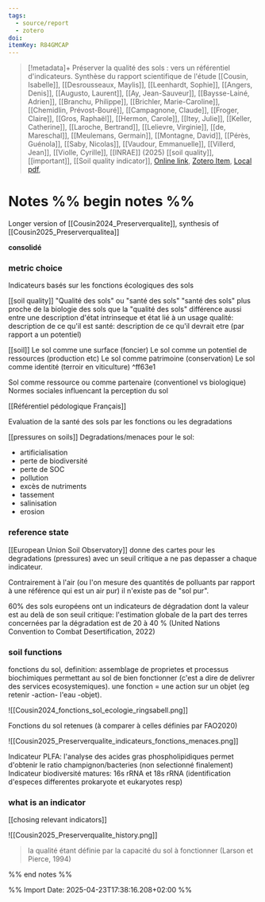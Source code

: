 ```yaml
---
tags:
  - source/report
  - zotero
doi: 
itemKey: R84GMCAP
---
```

>[!metadata]+
> Préserver la qualité des sols : vers un référentiel d'indicateurs. Synthèse du rapport scientifique de l'étude
> [[Cousin, Isabelle]], [[Desrousseaux, Maylis]], [[Leenhardt, Sophie]], [[Angers, Denis]], [[Augusto, Laurent]], [[Ay, Jean-Sauveur]], [[Baysse-Lainé, Adrien]], [[Branchu, Philippe]], [[Brichler, Marie-Caroline]], [[Chemidlin, Prévost-Bouré]], [[Campagnone, Claude]], [[Froger, Claire]], [[Gros, Raphaël]], [[Hermon, Carole]], [[Itey, Julie]], [[Keller, Catherine]], [[Laroche, Bertrand]], [[Lelievre, Virginie]], [[de, Mareschal]], [[Meulemans, Germain]], [[Montagne, David]], [[Pérès, Guénola]], [[Saby, Nicolas]], [[Vaudour, Emmanuelle]], [[Villerd, Jean]], [[Violle, Cyrille]], 
> [[INRAE]] (2025)
> [[soil quality]], [[important]], [[Soil quality indicator]], 
> [Online link](https://hal.inrae.fr/hal-04828558), [Zotero Item](zotero://select/library/items/R84GMCAP), [Local pdf](file://C:/Users/aburg/Documents/references/zotero/storage/JJMRFALA/Cousin2025_Preserverqualite.pdf), 


# Notes %% begin notes %%
Longer version of [[Cousin2024_Preserverqualite]], synthesis of [[Cousin2025_Preserverqualitea]]

**consolidé**
### metric choice
Indicateurs basés sur les fonctions écologiques des sols

[[soil quality]]
"Qualité des sols" ou "santé des sols"
"santé des sols" plus proche de la biologie des sols que la "qualité des sols"
différence aussi entre une description d'état intrinseque et état lié à un usage
qualité: description de ce qu'il est
santé: description de ce qu'il devrait etre (par rapport a un potentiel)

[[soil]]
Le sol comme une surface (foncier)
Le sol comme un potentiel de ressources (production etc)
Le sol comme patrimoine (conservation)
Le sol comme identité (terroir en viticulture) ^ff63e1

Sol comme ressource ou comme partenaire (conventionel vs biologique)
Normes sociales influencant la perception du sol

[[Référentiel pédologique Français]]

Evaluation de la santé des sols par les fonctions ou les degradations

[[pressures on soils]]
Degradations/menaces pour le sol:
- artificialisation
- perte de biodiversité
- perte de SOC
- pollution
- excès de nutriments
- tassement
- salinisation
- erosion

### reference state
[[European Union Soil Observatory]] donne des cartes pour les degradations (pressures) avec un seuil critique a ne pas depasser a chaque indicateur.

Contrairement à l'air (ou l'on mesure des quantités de polluants par rapport à une référence qui est un air pur) il n'existe pas de "sol pur".

60% des sols européens ont un indicateurs de dégradation dont la valeur est au delà de son seuil critique: l'estimation globale de la part des terres concernées par la dégradation est de 20 à 40 % (United Nations Convention to Combat Desertification, 2022)
### soil functions
fonctions du sol, definition: assemblage de proprietes et processus biochimiques permettant au sol de bien fonctionner (c'est a dire de delivrer des services ecosystemiques). une fonction = une action sur un objet (eg retenir -action- l'eau -objet).

![[Cousin2024_fonctions_sol_ecologie_ringsabell.png]]

Fonctions du sol retenues (à comparer à celles définies par FAO2020)


![[Cousin2025_Preserverqualite_indicateurs_fonctions_menaces.png]]

Indicateur PLFA: l'analyse des acides gras phospholipidiques permet d'obtenir le ratio champignon/bacteries (non selectionné finalement)
Indicateur biodiversité matures: 16s rRNA et 18s rRNA (identification d'especes differentes prokaryote et eukaryotes resp)
### what is an indicator
 [[chosing relevant indicators]]


![[Cousin2025_Preserverqualite_history.png]]

> la qualité étant définie par la capacité du sol à fonctionner (Larson et Pierce, 1994)


%% end notes %%

%% Import Date: 2025-04-23T17:38:16.208+02:00 %%
